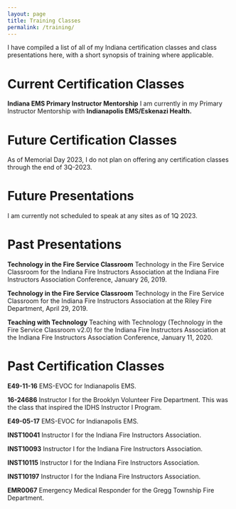 ```yaml
---
layout: page
title: Training Classes
permalink: /training/
---
```

I have compiled a list of all of my Indiana certification classes and class presentations here, 
with a short synopsis of training where applicable.

# Current Certification Classes #
**Indiana EMS Primary Instructor Mentorship** 
I am currently in my Primary Instructor Mentorship with **Indianapolis EMS/Eskenazi Health.** 

# Future Certification Classes #

As of Memorial Day 2023, I do not plan on offering any certification classes through the end of 3Q-2023.

# Future Presentations #

I am currently not scheduled to speak at any sites as of 1Q 2023.

# Past Presentations #
**Technology in the Fire Service Classroom** 
Technology in the Fire Service Classroom for the Indiana Fire Instructors Association at the 
Indiana Fire Instructors Association Conference, January 26, 2019.

**Technology in the Fire Service Classroom** 
Technology in the Fire Service Classroom for the Indiana Fire Instructors Association at the 
Riley Fire Department, April 29, 2019.

**Teaching with Technology** Teaching with Technology (Technology in the Fire Service Classroom v2.0) 
for the Indiana Fire Instructors Association at the Indiana Fire Instructors Association Conference, January 11, 2020.

# Past Certification Classes #
**E49-11-16** EMS-EVOC for Indianapolis EMS.

**16-24686** Instructor I for the Brooklyn Volunteer Fire Department.  This was the class that inspired the IDHS Instructor I Program.

**E49-05-17** EMS-EVOC for Indianapolis EMS.

**INST10041** Instructor I for the Indiana Fire Instructors Association. 

**INST10093** Instructor I for the Indiana Fire Instructors Association.

**INST10115** Instructor I for the Indiana Fire Instructors Association.

**INST10197** Instructor I for the Indiana Fire Instructors Association.

**EMR0067** Emergency Medical Responder for the Gregg Township Fire Department.
